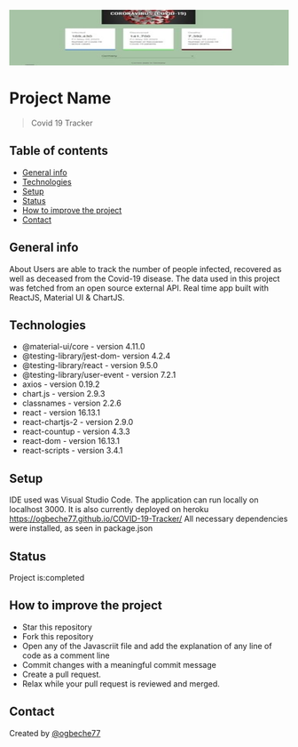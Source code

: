 <p float="center">
 <img src="img/img6.jpg" alt="projects" height="100" width="1400">
</p>

# Project Name

> Covid 19 Tracker

## Table of contents

- [General info](#general-info)
- [Technologies](#technologies)
- [Setup](#setup)
- [Status](#status)
- [How to improve the project](#how-to-improve-the-project)
- [Contact](#contact)

## General info

About
Users are able to track the number of people infected, recovered as well as deceased from the Covid-19 disease. The data used in this project was fetched from an open source external API. Real time app built with ReactJS, Material UI & ChartJS.

## Technologies

- @material-ui/core - version 4.11.0
- @testing-library/jest-dom- version 4.2.4
- @testing-library/react - version 9.5.0
- @testing-library/user-event - version 7.2.1
- axios - version 0.19.2
- chart.js - version 2.9.3
- classnames - version 2.2.6
- react - version 16.13.1
- react-chartjs-2 - version 2.9.0
- react-countup - version 4.3.3
- react-dom - version 16.13.1
- react-scripts - version 3.4.1

## Setup

IDE used was Visual Studio Code. The application can run locally on localhost 3000. It is also currently deployed on heroku https://ogbeche77.github.io/COVID-19-Tracker/
All necessary dependencies were installed, as seen in package.json

## Status

Project is:completed

## How to improve the project

- Star this repository
- Fork this repository
- Open any of the Javascriit file and add the explanation of any line of code as a comment line
- Commit changes with a meaningful commit message
- Create a pull request.
- Relax while your pull request is reviewed and merged.

## Contact

Created by [@ogbeche77](ogbeche77@yahoo.com)
